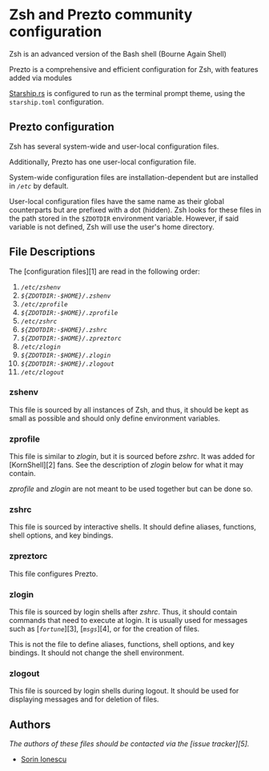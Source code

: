 # Zsh and Prezto community configuration

Zsh is an advanced version of the Bash shell (Bourne Again Shell)

Prezto is a comprehensive and efficient configuration for Zsh, with features added via modules

[Starship.rs](https://starship.rs/) is configured to run as the terminal prompt theme, using the `starship.toml` configuration.


## Prezto configuration

Zsh has several system-wide and user-local configuration files.

Additionally, Prezto has one user-local configuration file.

System-wide configuration files are installation-dependent but are installed
in _`/etc`_ by default.

User-local configuration files have the same name as their global counterparts
but are prefixed with a dot (hidden). Zsh looks for these files in the path
stored in the `$ZDOTDIR` environment variable. However, if said variable is
not defined, Zsh will use the user's home directory.

## File Descriptions

The [configuration files][1] are read in the following order:

1.  _`/etc/zshenv`_
2.  _`${ZDOTDIR:-$HOME}/.zshenv`_
3.  _`/etc/zprofile`_
4.  _`${ZDOTDIR:-$HOME}/.zprofile`_
5.  _`/etc/zshrc`_
6.  _`${ZDOTDIR:-$HOME}/.zshrc`_
7.  _`${ZDOTDIR:-$HOME}/.zpreztorc`_
8.  _`/etc/zlogin`_
9.  _`${ZDOTDIR:-$HOME}/.zlogin`_
10. _`${ZDOTDIR:-$HOME}/.zlogout`_
11. _`/etc/zlogout`_

### zshenv

This file is sourced by all instances of Zsh, and thus, it should be kept as
small as possible and should only define environment variables.

### zprofile

This file is similar to _zlogin_, but it is sourced before _zshrc_. It was added
for [KornShell][2] fans. See the description of _zlogin_ below for what it may
contain.

_zprofile_ and _zlogin_ are not meant to be used together but can be done so.

### zshrc

This file is sourced by interactive shells. It should define aliases, functions,
shell options, and key bindings.

### zpreztorc

This file configures Prezto.

### zlogin

This file is sourced by login shells after _zshrc_. Thus, it should contain
commands that need to execute at login. It is usually used for messages such as
[_`fortune`_][3], [_`msgs`_][4], or for the creation of files.

This is not the file to define aliases, functions, shell options, and key
bindings. It should not change the shell environment.

### zlogout

This file is sourced by login shells during logout. It should be used for
displaying messages and for deletion of files.

## Authors

_The authors of these files should be contacted via the [issue tracker][5]._

- [Sorin Ionescu](https://github.com/sorin-ionescu)
